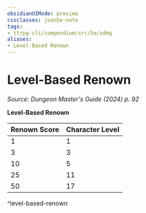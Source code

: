 ```yaml
---
obsidianUIMode: preview
cssclasses: json5e-note
tags:
- ttrpg-cli/compendium/src/5e/xdmg
aliases:
- Level-Based Renown
---
```

# Level-Based Renown
*Source: Dungeon Master's Guide (2024) p. 92* 

**Level-Based Renown**

| Renown Score | Character Level |
|--------------|-----------------|
| 1 | 1 |
| 3 | 3 |
| 10 | 5 |
| 25 | 11 |
| 50 | 17 |
^level-based-renown